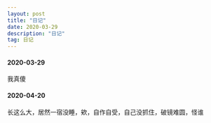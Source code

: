 ```yaml
---
layout: post
title: "日记"
date: 2020-03-29
description: "日记"
tag: 日记
---
```


#### 2020-03-29
我真傻

#### 2020-04-20
长这么大，居然一宿没睡，欸，自作自受，自己没抓住，破镜难圆，怪谁
